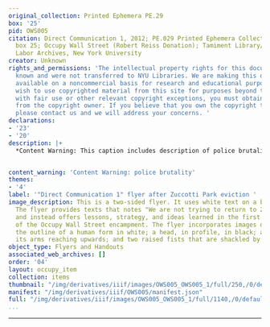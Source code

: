 ```yaml
---
original_collection: Printed Ephemera PE.29
box: '25'
pid: OWS005
citation: Direct Communication 1, 2012; PE.029 Printed Ephemera Collection on Subjects;
  box 25; Occupy Wall Street (Robert Reiss Donation); Tamiment Library/Robert F. Wagner
  Labor Archives, New York University
creator: Unknown
rights_and_permissions: 'The intellectual property rights for this document are not
  known and were not transferred to NYU Libraries. We are making this document publicly
  available on a noncommercial basis for research and educational purposes. If you
  wish to use copyrighted material from this site for purposes beyond those in accordance
  with fair use or other relevant copyright exceptions, you must obtain permission
  from the copyright owner. If you believe that you own the copyright to this document,
  please contact us and we will address your concerns. '
declarations:
- '23'
- '20'
description: |+
  *Content Warning: This caption includes description of police brutality* Shortly after midnight on November 15th, 2011, police in riot gear took up strategic positions around Zuccotti Park. Around 12:45 AM, they began making dispersal orders via a loudspeaker. By 1 AM, the park was completely fenced off and no one was allowed beyond the police barricades. Emergency texts, tweets, and livestreamed recordings made their way throughout the city's activist networks: Occupy Wall Street was being evicted. Protesters quickly made their way downtown to defend the park, and those who resisted the cops were pepper sprayed, beaten, and arrested. In two short hours, much of the Occupy Wall Street encampment was destroyed. By 5 AM, city sanitation dump trucks carried away the bulk of the encampment's infrastructure. Protestors would later sue the city over its destruction of more than 5,500 books from the People's Library, computers—which the city had ensured were recoverable, bicycles that were used to generate electricity, and more. In the following months, Occupy existed and persisted in a kind of exile, searching for a new home. More than 50 protesters, including clergy members, were arrested the following month during the D17 action to take over Duarte Square and the march that ensued when NYPD squashed this action. This flyer discusses the Occupy movement after the eviction, noting that "We occupied Zuccotti Park as a provocation, but that became beside the point. Living together and building a community quickly captured our attention." In this way, the flyer, in the form of a "direct communication" poses that the real and persisting threat of Occupy to the status quo, to the police, and to the ruling elite, is the establishment of a "self-contained functional community" that does not rely on capitalist and carceral systems.


content_warning: 'Content Warning: police brutality'
themes:
- '4'
label: '"Direct Communication 1" flyer after Zuccotti Park eviction '
image_description: This is a two-sided flyer. It uses white text on a black background.
  The flyer provides texts that notes "We are not trying to return to Zuccotti Park"
  and instead offers lessons, strategy, and ideas learned in the first two months
  of the Occupy Wall Street encampment. The flyer incorporates images of bodies including
  the outline of a human form in white; a head, in profile, in black; a body with
  its arms reaching upwards; and two raised fists that are shackled by handcuffs.
object_type: Flyers and Handouts
associated_web_archives: []
order: '04'
layout: occupy_item
collection: items
thumbnail: "/img/derivatives/iiif/images/OWS005_OWS005_1/full/250,/0/default.jpg"
manifest: "/img/derivatives/iiif/OWS005/manifest.json"
full: "/img/derivatives/iiif/images/OWS005_OWS005_1/full/1140,/0/default.jpg"
...
```

---
